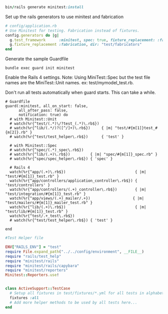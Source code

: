 ```ruby

bin/rails generate minitest:install
```

Set up the rails generators to use minitest and fabrication

```ruby
# config/application.rb
# Use Minitest for testing. Fabrication instead of fixtures.
config.generators do |g|
  g.test_framework      :minitest, spec: true, fixture_replacement: :fabrication
  g.fixture_replacement :fabrication, dir: "test/fabricators"
end
```
Generate the sample Guardfile

```
bundle exec guard init minitest
```


Enable the Rails 4 settings. Note: Using MiniTest::Spec but the test file names are the MiniTest::Unit names. ex: test/mymodel_test.rb.

Don't run all tests automatically when guard starts. This can take a while.

```
# Guardfile
guard(:minitest, all_on_start: false,
      all_after_pass: false,
      notification: true) do
  # with Minitest::Unit
  # watch(%r{^test/(.*)\/?test_(.*)\.rb$})
  # watch(%r{^lib/(.*/)?([^/]+)\.rb$})     { |m| "test/#{m[1]}test_#{m[2]}.rb" }
  # watch(%r{^test/test_helper\.rb$})      { 'test' }

  # with Minitest::Spec
  # watch(%r{^spec/(.*)_spec\.rb$})
  # watch(%r{^lib/(.+)\.rb$})         { |m| "spec/#{m[1]}_spec.rb" }
  # watch(%r{^spec/spec_helper\.rb$}) { 'spec' }

  # Rails 4
  watch(%r{^app/(.+)\.rb$})                               { |m| "test/#{m[1]}_test.rb" }
  watch(%r{^app/controllers/application_controller\.rb$}) { 'test/controllers' }
  watch(%r{^app/controllers/(.+)_controller\.rb$})        { |m| "test/integration/#{m[1]}_test.rb" }
  watch(%r{^app/views/(.+)_mailer/.+})                   { |m| "test/mailers/#{m[1]}_mailer_test.rb" }
  watch(%r{^lib/(.+)\.rb$})                               { |m| "test/lib/#{m[1]}_test.rb" }
  watch(%r{^test/.+_test\.rb$})
  # watch(%r{^test/test_helper\.rb$}) { 'test' }

end

```
```ruby
#Test Helper file 

ENV["RAILS_ENV"] = "test"
require File.expand_path("../../config/environment", __FILE__)
require "rails/test_help"
require "minitest/rails"
require "minitest/rails/capybara"
require "minitest/reporters"
Minitest::Reporters.use!


class ActiveSupport::TestCase
  # Setup all fixtures in test/fixtures/*.yml for all tests in alphabetical order.
  fixtures :all
  # Add more helper methods to be used by all tests here...
end
```
